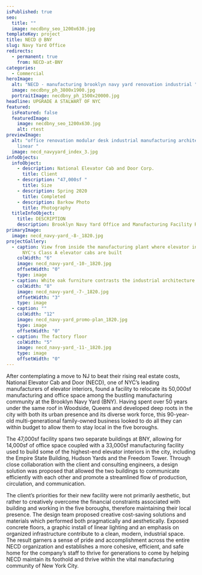 ```yaml
---
isPublished: true
seo:
  title: ""
  image: necdbny_seo_1200x630.jpg
templateKey: project
title: NECD @ BNY
slug: Navy Yard Office
redirects:
  - permanent: true
    from: NECD-at-BNY
categories:
  - Commercial
heroImage:
  alt: "NECD - manufacturing brooklyn navy yard renovation industrial "
  image: necdbny_ph_3800x1900.jpg
  portraitImage: necdbny_ph_1500x20000.jpg
headline: UPGRADE A STALWART OF NYC
featured:
  isFeatured: false
  featuredImage:
    image: necdbny_seo_1200x630.jpg
    alt: rtest
previewImage:
  alt: "office renovation modular desk industrial manufacturing architecture
    linear "
  image: necd_navyyard_index_3.jpg
infoObjects:
  infoObject:
    - description: National Elevator Cab and Door Corp.
      title: Client
    - description: "47,000sf "
      title: Size
    - description: Spring 2020
      title: Completed
    - description: Barkow Photo
      title: Photography
  titleInfoObject:
    title: DESCRIPTION
    description: Brooklyn Navy Yard Office and Manufacturing Facility Renovation
primaryImage:
  image: necd_navy-yard_-8-_1820.jpg
projectGallery:
  - caption: View from inside the manufacturing plant where elevator interiors for
      NYC's Class A elevator cabs are built
    colWidth: "6"
    image: necd_navy-yard_-10-_1820.jpg
    offsetWidth: "0"
    type: image
  - caption: White oak furniture contrasts the industrial architecture
    colWidth: "8"
    image: necd_navy-yard_-7-_1820.jpg
    offsetWidth: "3"
    type: image
  - caption: ""
    colWidth: "12"
    image: necd_navy-yard_promo-plan_1820.jpg
    type: image
    offsetWidth: "0"
  - caption: The factory floor
    colWidth: "5"
    image: necd_navy-yard_-11-_1820.jpg
    type: image
    offsetWidth: "0"
---
```


After contemplating a move to NJ to beat their rising real estate costs, National Elevator Cab and Door (NECD), one of NYC’s leading manufacturers of elevator interiors, found a facility to relocate its 50,000sf manufacturing and office space among the bustling manufacturing community at the Brooklyn Navy Yard (BNY). Having spent over 50 years under the same roof in Woodside, Queens and developed deep roots in the city with both its urban presence and its diverse work force, this 90-year-old multi-generational family-owned business looked to do all they can within budget to allow them to stay local in the five boroughs.

The 47,000sf facility spans two separate buildings at BNY, allowing for 14,000sf of office space coupled with a 33,000sf manufacturing facility used to build some of the highest-end elevator interiors in the city, including the Empire State Building, Hudson Yards and the Freedom Tower. Through close collaboration with the client and consulting engineers, a design solution was proposed that allowed the two buildings to communicate efficiently with each other and promote a streamlined flow of production, circulation, and communication.

The client’s priorities for their new facility were not primarily aesthetic, but rather to creatively overcome the financial constraints associated with building and working in the five boroughs, therefore maintaining their local presence. The design team proposed creative cost-saving solutions and materials which performed both pragmatically and aesthetically. Exposed concrete floors, a graphic install of linear lighting and an emphasis on organized infrastructure contribute to a clean, modern, industrial space. The result garners a sense of pride and accomplishment across the entire NECD organization and establishes a more cohesive, efficient, and safe home for the company’s staff to thrive for generations to come by helping NECD maintain its foothold and thrive within the vital manufacturing community of New York City.
